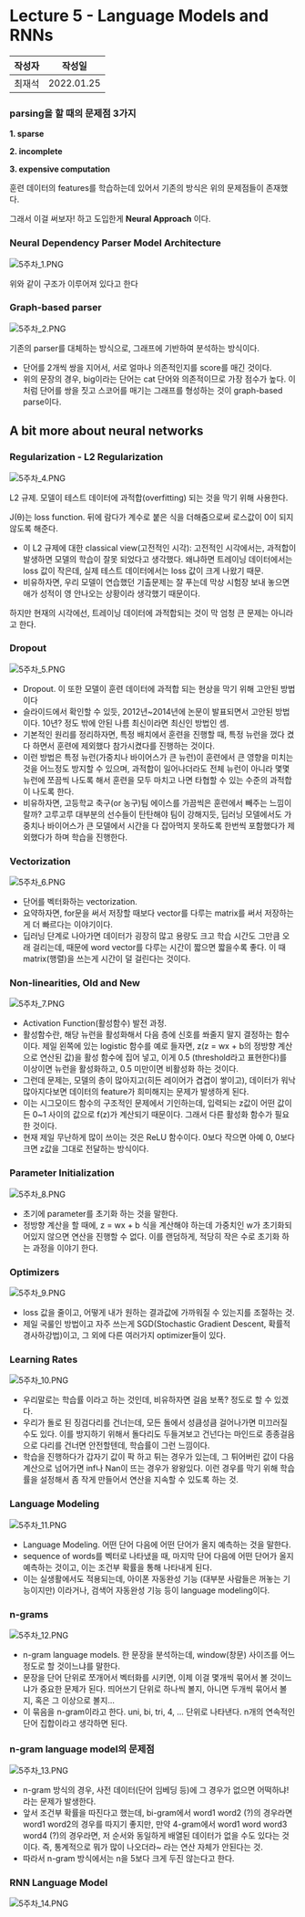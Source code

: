 # Lecture 5 - Language Models and RNNs

| 작성자 | 작성일 |
| --- | --- |
| 최재석 | 2022.01.25 |

### parsing을 할 때의 문제점 3가지

**1. sparse**

**2. incomplete**

**3. expensive computation**

훈련 데이터의 features를 학습하는데 있어서 기존의 방식은 위의 문제점들이 존재했다.

그래서 이걸 써보자! 하고 도입한게 **Neural Approach** 이다.

### Neural Dependency Parser Model Architecture

![5주차_1.PNG](Lecture%205%20-%20Language%20Models%20and%20RNNs%2004767d2c44444db48909bb6bff5962fd/5%EC%A3%BC%EC%B0%A8_1.png)

위와 같이 구조가 이루어져 있다고 한다

### Graph-based parser

![5주차_2.PNG](Lecture%205%20-%20Language%20Models%20and%20RNNs%2004767d2c44444db48909bb6bff5962fd/5%EC%A3%BC%EC%B0%A8_2.png)

기존의 parser를 대체하는 방식으로, 그래프에 기반하여 분석하는 방식이다.

- 단어를 2개씩 쌍을 지어서, 서로 얼마나 의존적인지를 score를 매긴 것이다.
- 위의 문장의 경우, big이라는 단어는 cat 단어와 의존적이므로 가장 점수가 높다. 이처럼 단어를 쌍을 짓고 스코어를 매기는 그래프를 형성하는 것이 graph-based parse이다.

## A bit more about neural networks

### Regularization - L2 Regularization

![5주차_4.PNG](Lecture%205%20-%20Language%20Models%20and%20RNNs%2004767d2c44444db48909bb6bff5962fd/5%EC%A3%BC%EC%B0%A8_4.png)

L2 규제. 모델이 테스트 데이터에 과적합(overfitting) 되는 것을 막기 위해 사용한다. 

J(θ)는 loss function. 뒤에 람다가 계수로 붙은 식을 더해줌으로써 로스값이 0이 되지 않도록 해준다. 

- 이 L2 규제에 대한 classical view(고전적인 시각): 고전적인 시각에서는, 과적합이 발생하면 모델의 학습이 잘못 되었다고 생각했다. 왜냐하면 트레이닝 데이터에서는 loss 값이 작은데, 실제 테스트 데이터에서는 loss 값이 크게 나왔기 때문.
- 비유하자면, 우리 모델이 연습했던 기출문제는 잘 푸는데 막상 시험장 보내 놓으면 애가 성적이 영 안나오는 상황이라 생각했기 때문이다.

하지만 현재의 시각에선, 트레이닝 데이터에 과적합되는 것이 막 엄청 큰 문제는 아니라고 한다.

### Dropout

![5주차_5.PNG](Lecture%205%20-%20Language%20Models%20and%20RNNs%2004767d2c44444db48909bb6bff5962fd/5%EC%A3%BC%EC%B0%A8_5.png)

- Dropout. 이 또한 모델이 훈련 데이터에 과적합 되는 현상을 막기 위해 고안된 방법이다
- 슬라이드에서 확인할 수 있듯, 2012년~2014년에 논문이 발표되면서 고안된 방법이다. 10년? 정도 밖에 안된 나름 최신이라면 최신인 방법인 셈.
- 기본적인 원리를 정리하자면, 특정 배치에서 훈련을 진행할 때, 특정 뉴런을 껐다 켰다 하면서 훈련에 제외했다 참가시켰다를 진행하는 것이다.
- 이런 방법은 특정 뉴런(가중치나 바이어스가 큰 뉴런)이 훈련에서 큰 영향을 미치는 것을 어느정도 방지할 수 있으며, 과적합이 일어나더라도 전체 뉴런이 아니라 몇몇 뉴런에 쪼끔씩 나도록 해서 훈련을 모두 마치고 나면 타협할 수 있는 수준의 과적합이 나도록 한다.
- 비유하자면, 고등학교 축구(or 농구)팀 에이스를 가끔씩은 훈련에서 빼주는 느낌이랄까? 고루고루 대부분의 선수들이 탄탄해야 팀이 강해지듯, 딥러닝 모델에서도 가중치나 바이어스가 큰 모델에서 시간을 다 잡아먹지 못하도록 한번씩 포함했다가 제외했다가 하며 학습을 진행한다.

### Vectorization

![5주차_6.PNG](Lecture%205%20-%20Language%20Models%20and%20RNNs%2004767d2c44444db48909bb6bff5962fd/5%EC%A3%BC%EC%B0%A8_6.png)

- 단어를 벡터화하는 vectorization.
- 요약하자면, for문을 써서 저장할 때보다 vector를 다루는 matrix를 써서 저장하는게 더 빠르다는 이야기이다.
- 딥러닝 단계로 나아가면 데이터가 굉장히 많고 용량도 크고 학습 시간도 그만큼 오래 걸리는데, 때문에 word vector를 다루는 시간이 짧으면 짧을수록 좋다. 이 때 matrix(행렬)을 쓰는게 시간이 덜 걸린다는 것이다.

### Non-linearities, Old and New

![5주차_7.PNG](Lecture%205%20-%20Language%20Models%20and%20RNNs%2004767d2c44444db48909bb6bff5962fd/5%EC%A3%BC%EC%B0%A8_7.png)

- Activation Function(활성함수) 발전 과정.
- 활성함수란, 해당 뉴런을 활성화해서 다음 층에 신호를 쏴줄지 말지 결정하는 함수이다. 제일 왼쪽에 있는 logistic 함수를 예로 들자면, z(z = wx + b의 정방향 계산으로 연산된 값)을 활성 함수에 집어 넣고, 이게 0.5 (threshold라고 표현한다)를 이상이면 뉴런을 활성화하고, 0.5 미만이면 비활성화 하는 것이다.
- 그런데 문제는, 모델의 층이 많아지고(히든 레이어가 겹겹이 쌓이고), 데이터가 워낙 많아지다보면 데이터의 feature가 희미해지는 문제가 발생하게 된다.
- 이는 시그모이드 함수의 구조적인 문제에서 기인하는데, 입력되는 z값이 어떤 값이든 0~1 사이의 값으로 f(z)가 계산되기 때문이다. 그래서 다른 활성화 함수가 필요한 것이다.
- 현재 제일 무난하게 많이 쓰이는 것은 ReLU 함수이다. 0보다 작으면 아예 0, 0보다 크면 z값을 그대로 전달하는 방식이다.

### Parameter Initialization

![5주차_8.PNG](Lecture%205%20-%20Language%20Models%20and%20RNNs%2004767d2c44444db48909bb6bff5962fd/5%EC%A3%BC%EC%B0%A8_8.png)

- 초기에 parameter를 초기화 하는 것을 말한다.
- 정방향 계산을 할 때에, z = wx + b 식을 계산해야 하는데 가중치인 w가 초기화되어있지 않으면 연산을 진행할 수 없다. 이를 랜덤하게, 적당히 작은 수로 초기화 하는 과정을 이야기 한다.

### Optimizers

![5주차_9.PNG](Lecture%205%20-%20Language%20Models%20and%20RNNs%2004767d2c44444db48909bb6bff5962fd/5%EC%A3%BC%EC%B0%A8_9.png)

- loss 값을 줄이고, 어떻게 내가 원하는 결과값에 가까워질 수 있는지를 조절하는 것.
- 제일 국룰인 방법이고 자주 쓰는게 SGD(Stochastic Gradient Descent, 확률적 경사하강법)이고, 그 외에 다른 여러가지 optimizer들이 있다.

### Learning Rates

![5주차_10.PNG](Lecture%205%20-%20Language%20Models%20and%20RNNs%2004767d2c44444db48909bb6bff5962fd/5%EC%A3%BC%EC%B0%A8_10.png)

- 우리말로는 학습률 이라고 하는 것인데, 비유하자면 걸음 보폭? 정도로 할 수 있겠다.
- 우리가 돌로 된 징검다리를 건너는데, 모든 돌에서 성큼성큼 걸어나가면 미끄러질 수도 있다. 이를 방지하기 위해서 돌다리도 두들겨보고 건넌다는 마인드로 종종걸음으로 다리를 건너면 안전할텐데, 학습률이 그런 느낌이다.
- 학습을 진행하다가 갑자기 값이 팍 하고 튀는 경우가 있는데, 그 튀어버린 값이 다음 계산으로 넘어가면 inf나 Nan이 뜨는 경우가 왕왕있다. 이런 경우를 막기 위해 학습률을 설정해서 좀 작게 만들어서 연산을 지속할 수 있도록 하는 것.

### Language Modeling

![5주차_11.PNG](Lecture%205%20-%20Language%20Models%20and%20RNNs%2004767d2c44444db48909bb6bff5962fd/5%EC%A3%BC%EC%B0%A8_11.png)

- Language Modeling. 어떤 단어 다음에 어떤 단어가 올지 예측하는 것을 말한다.
- sequence of words를 벡터로 나타냈을 때, 마지막 단어 다음에 어떤 단어가 올지 예측하는 것이고, 이는 조건부 확률을 통해 나타내게 된다.
- 이는 실생활에서도 적용되는데, 아이폰 자동완성 기능 (대부분 사람들은 꺼놓는 기능이지만) 이라거나, 검색어 자동완성 기능 등이 language modeling이다.

### n-grams

![5주차_12.PNG](Lecture%205%20-%20Language%20Models%20and%20RNNs%2004767d2c44444db48909bb6bff5962fd/5%EC%A3%BC%EC%B0%A8_12.png)

- n-gram language models. 한 문장을 분석하는데, window(창문) 사이즈를 어느 정도로 할 것이느냐를 말한다.
- 문장을 단어 단위로 쪼개어서 벡터화를 시키면, 이제 이걸 몇개씩 묶어서 볼 것이느냐가 중요한 문제가 된다. 띄어쓰기 단위로 하나씩 볼지, 아니면 두개씩 묶어서 볼지, 혹은 그 이상으로 볼지...
- 이 묶음을 n-gram이라고 한다. uni, bi, tri, 4, ... 단위로 나타낸다. n개의 연속적인 단어 집합이라고 생각하면 된다.

### n-gram language model의 문제점

![5주차_13.PNG](Lecture%205%20-%20Language%20Models%20and%20RNNs%2004767d2c44444db48909bb6bff5962fd/5%EC%A3%BC%EC%B0%A8_13.png)

- n-gram 방식의 경우, 사전 데이터(단어 임베딩 등)에 그 경우가 없으면 어떡하냐! 라는 문제가 발생한다.
- 앞서 조건부 확률을 따진다고 했는데, bi-gram에서 word1 word2 (?)의 경우라면 word1 word2의 경우를 따지기 좋지만, 만약 4-gram에서 word1 word word3 word4 (?)의 경우라면, 저 순서와 동일하게 배열된 데이터가 없을 수도 있다는 것이다. 즉, 통계적으로 뭐가 많이 나오더라~ 라는 연산 자체가 안된다는 것.
- 따라서 n-gram 방식에서는 n을 5보다 크게 두진 않는다고 한다.

### RNN Language Model

![5주차_14.PNG](Lecture%205%20-%20Language%20Models%20and%20RNNs%2004767d2c44444db48909bb6bff5962fd/5%EC%A3%BC%EC%B0%A8_14.png)
